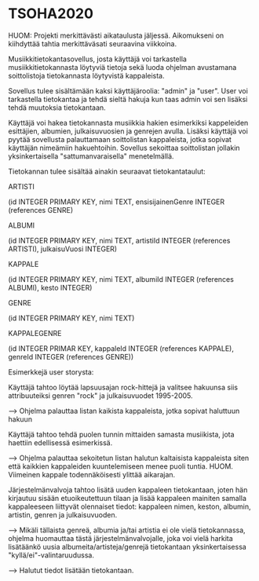 # TSOHA2020

HUOM: Projekti merkittävästi aikataulusta jäljessä. Aikomukseni on kiihdyttää tahtia merkittäväsati seuraavina viikkoina.

Musiikkitietokantasovellus, josta käyttäjä voi tarkastella musiikkitietokannasta löytyviä tietoja sekä luoda ohjelman avustamana soittolistoja tietokannasta löytyvistä kappaleista.

Sovellus tulee sisältämään kaksi käyttäjäroolia: "admin" ja "user". User voi tarkastella tietokantaa ja tehdä sieltä hakuja kun taas admin voi sen lisäksi tehdä muutoksia tietokantaan.

Käyttäjä voi hakea tietokannasta musiikkia hakien esimerkiksi kappeleiden esittäjien, albumien, julkaisuvuosien ja genrejen avulla. Lisäksi käyttäjä voi pyytää sovellusta palauttamaan soittolistan kappaleista, jotka sopivat käyttäjän nimeämiin hakuehtoihin. Sovellus sekoittaa soittolistan jollakin yksinkertaisella "sattumanvaraisella" menetelmällä.

Tietokannan tulee sisältää ainakin seuraavat tietokantataulut:

ARTISTI

(id INTEGER PRIMARY KEY, nimi TEXT, ensisijainenGenre INTEGER (references GENRE)

ALBUMI 

(id INTEGER PRIMARY KEY, nimi TEXT, artistiId INTEGER (references ARTISTI), julkaisuVuosi INTEGER)

KAPPALE 

(id INTEGER PRIMARY KEY, nimi TEXT, albumiId INTEGER (references ALBUMI), kesto INTEGER)

GENRE 

(id INTEGER PRIMARY KEY, nimi TEXT)

KAPPALEGENRE 

(id INTEGER PRIMAR KEY, kappaleId INTEGER (references KAPPALE), genreId INTEGER (references GENRE))


Esimerkkejä user storysta:

Käyttäjä tahtoo löytää lapsuusajan rock-hittejä ja valitsee hakuunsa siis attribuuteiksi genren "rock" ja julkaisuvuodet 1995-2005. 

--> Ohjelma palauttaa listan kaikista kappaleista, jotka sopivat haluttuun hakuun

Käyttäjä tahtoo tehdä puolen tunnin mittaiden samasta musiikista, jota haettiin edellisessä esimerkissä.

--> Ohjelma palauttaa sekoitetun listan halutun kaltaisista kappaleista siten että kaikkien kappaleiden kuuntelemiseen menee puoli tuntia. HUOM. Viimeinen kappale todennäköisesti ylittää aikarajan.

Järjestelmänvalvoja tahtoo lisätä uuden kappaleen tietokantaan, joten hän kirjautuu sisään etuoikeutettuun tilaan ja lisää kappaleen mainiten samalla kappaleeseen liittyvät olennaiset tiedot: kappaleen nimen, keston, albumin, artistin, genren ja julkaisuvuoden. 

--> Mikäli tällaista genreä, albumia ja/tai artistia ei ole vielä tietokannassa, ohjelma huomauttaa tästä järjestelmänvalvojalle, joka voi vielä harkita lisätäänkö uusia albumeita/artisteja/genrejä tietokantaan yksinkertaisessa "kyllä/ei"-valintaruudussa.

--> Halutut tiedot lisätään tietokantaan.
